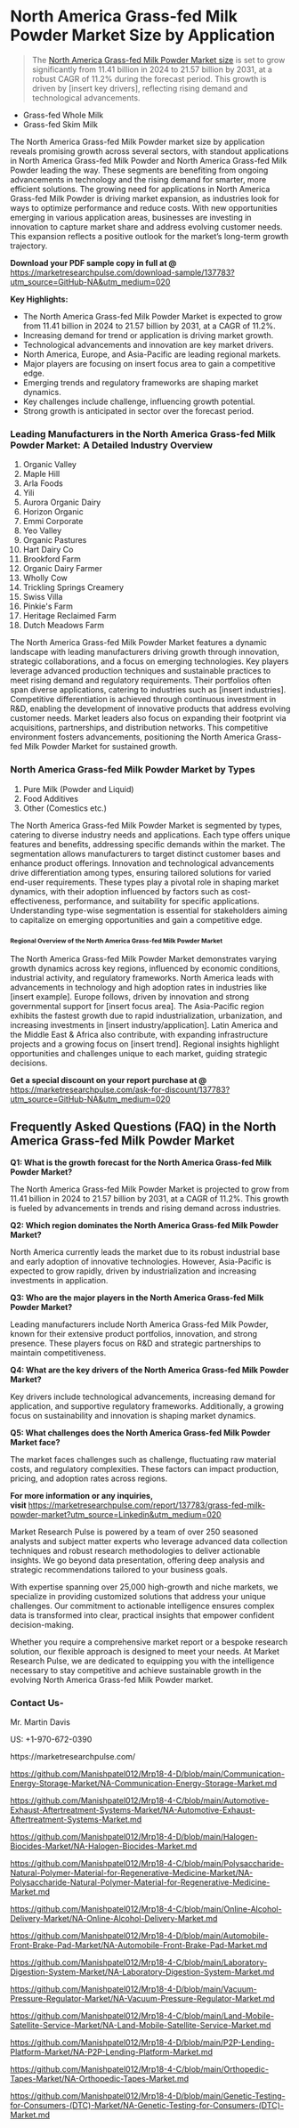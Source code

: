 <h1>North America Grass-fed Milk Powder Market&nbsp;Size by Application</h1><blockquote><p>The <a href="https://marketresearchpulse.com/download-sample/137783?utm_source=GitHub-NA&amp;utm_medium=020">North America Grass-fed Milk Powder Market size</a> is set to grow significantly from 11.41 billion in 2024 to 21.57 billion by 2031, at a robust CAGR of 11.2% during the forecast period. This growth is driven by [insert key drivers], reflecting rising demand and technological advancements.</p></blockquote><ul><li>Grass-fed Whole Milk<li> Grass-fed Skim Milk</li></ul><p>The North America Grass-fed Milk Powder market size by application reveals promising growth across several sectors, with standout applications in North America Grass-fed Milk Powder and North America Grass-fed Milk Powder leading the way. These segments are benefiting from ongoing advancements in technology and the rising demand for smarter, more efficient solutions. The growing need for applications in North America Grass-fed Milk Powder is driving market expansion, as industries look for ways to optimize performance and reduce costs. With new opportunities emerging in various application areas, businesses are investing in innovation to capture market share and address evolving customer needs. This expansion reflects a positive outlook for the market’s long-term growth trajectory.</p><p><strong>Download your PDF sample copy in full at @ </strong><a href="https://marketresearchpulse.com/download-sample/137783?utm_source=GitHub-NA&amp;utm_medium=020">https://marketresearchpulse.com/download-sample/137783?utm_source=GitHub-NA&amp;utm_medium=020</a></p><p><strong>Key Highlights: </strong></p><ul><li>The North America Grass-fed Milk Powder Market is expected to grow from 11.41 billion in 2024 to 21.57 billion by 2031, at a CAGR of 11.2%.</li><li>Increasing demand for trend or application is driving market growth.</li><li>Technological advancements and innovation are key market drivers.</li><li>North America, Europe, and Asia-Pacific are leading regional markets.</li><li>Major players are focusing on insert focus area to gain a competitive edge.</li><li>Emerging trends and regulatory frameworks are shaping market dynamics.</li><li>Key challenges include challenge, influencing growth potential.</li><li>Strong growth is anticipated in sector over the forecast period.</li></ul><h3>Leading Manufacturers in the North America Grass-fed Milk Powder Market: A Detailed Industry Overview</h3><ol><li>Organic Valley</li><li>Maple Hill</li><li>Arla Foods</li><li>Yili</li><li>Aurora Organic Dairy</li><li>Horizon Organic</li><li>Emmi Corporate</li><li>Yeo Valley</li><li>Organic Pastures</li><li>Hart Dairy Co</li><li>Brookford Farm</li><li>Organic Dairy Farmer</li><li>Wholly Cow</li><li>Trickling Springs Creamery</li><li>Swiss Villa</li><li>Pinkie's Farm</li><li>Heritage Reclaimed Farm</li><li>Dutch Meadows Farm</li></ol><div class="flex max-w-full flex-col flex-grow"><div class="min-h-8 text-message flex w-full flex-col items-end gap-2 whitespace-normal break-words [.text-message+&amp;]:mt-5" dir="auto" data-message-author-role="assistant" data-message-id="fd8432e4-4910-450d-b182-61b7bfb0a01f" data-message-model-slug="gpt-4o"><div class="flex w-full flex-col gap-1 empty:hidden first:pt-[3px]"><div class="markdown prose w-full break-words dark:prose-invert light"><p>The North America Grass-fed Milk Powder Market features a dynamic landscape with leading manufacturers driving growth through innovation, strategic collaborations, and a focus on emerging technologies. Key players leverage advanced production techniques and sustainable practices to meet rising demand and regulatory requirements. Their portfolios often span diverse applications, catering to industries such as [insert industries]. Competitive differentiation is achieved through continuous investment in R&amp;D, enabling the development of innovative products that address evolving customer needs. Market leaders also focus on expanding their footprint via acquisitions, partnerships, and distribution networks. This competitive environment fosters advancements, positioning the North America Grass-fed Milk Powder Market for sustained growth.</p></div></div></div></div><h3>North America Grass-fed Milk Powder Market by Types</h3><ol><li>Pure Milk (Powder and Liquid)<li> Food Additives<li> Other (Comestics etc.)</li></ol><div class="flex max-w-full flex-col flex-grow"><div class="min-h-8 text-message flex w-full flex-col items-end gap-2 whitespace-normal break-words [.text-message+&amp;]:mt-5" dir="auto" data-message-author-role="assistant" data-message-id="084470be-0bb7-4664-bddf-5156b4f41249" data-message-model-slug="gpt-4o-mini"><div class="flex w-full flex-col gap-1 empty:hidden first:pt-[3px]"><div class="markdown prose w-full break-words dark:prose-invert light"><p>The North America Grass-fed Milk Powder Market is segmented by types, catering to diverse industry needs and applications. Each type offers unique features and benefits, addressing specific demands within the market. The segmentation allows manufacturers to target distinct customer bases and enhance product offerings. Innovation and technological advancements drive differentiation among types, ensuring tailored solutions for varied end-user requirements. These types play a pivotal role in shaping market dynamics, with their adoption influenced by factors such as cost-effectiveness, performance, and suitability for specific applications. Understanding type-wise segmentation is essential for stakeholders aiming to capitalize on emerging opportunities and gain a competitive edge.</p></div></div></div></div><h3><span style="font-size: 11px;">Regional Overview of the North America Grass-fed Milk Powder Market</span></h3><div class="flex max-w-full flex-col flex-grow"><div class="min-h-8 text-message flex w-full flex-col items-end gap-2 whitespace-normal break-words [.text-message+&amp;]:mt-5" dir="auto" data-message-author-role="assistant" data-message-id="e9038762-ce64-4e30-91c9-9bd413514231" data-message-model-slug="gpt-4o-mini"><div class="flex w-full flex-col gap-1 empty:hidden first:pt-[3px]"><div class="markdown prose w-full break-words dark:prose-invert light"><p>The North America Grass-fed Milk Powder Market demonstrates varying growth dynamics across key regions, influenced by economic conditions, industrial activity, and regulatory frameworks. North America leads with advancements in technology and high adoption rates in industries like [insert example]. Europe follows, driven by innovation and strong governmental support for [insert focus area]. The Asia-Pacific region exhibits the fastest growth due to rapid industrialization, urbanization, and increasing investments in [insert industry/application]. Latin America and the Middle East &amp; Africa also contribute, with expanding infrastructure projects and a growing focus on [insert trend]. Regional insights highlight opportunities and challenges unique to each market, guiding strategic decisions.</p></div></div></div></div><p><strong>Get a special discount on your report purchase at @ </strong><a href="https://marketresearchpulse.com/ask-for-discount/137783?utm_source=GitHub-NA&amp;utm_medium=020">https://marketresearchpulse.com/ask-for-discount/137783?utm_source=GitHub-NA&amp;utm_medium=020</a></p><h2>Frequently Asked Questions (FAQ) in the North America Grass-fed Milk Powder Market</h2><p><strong>Q1: What is the growth forecast for the North America Grass-fed Milk Powder Market?</strong></p><p>The North America Grass-fed Milk Powder Market is projected to grow from 11.41 billion in 2024 to 21.57 billion by 2031, at a CAGR of 11.2%. This growth is fueled by advancements in trends and rising demand across industries.</p><p><strong>Q2: Which region dominates the North America Grass-fed Milk Powder Market?</strong></p><p>North America currently leads the market due to its robust industrial base and early adoption of innovative technologies. However, Asia-Pacific is expected to grow rapidly, driven by industrialization and increasing investments in application.</p><p><strong>Q3: Who are the major players in the North America Grass-fed Milk Powder Market?</strong></p><p>Leading manufacturers include North America Grass-fed Milk Powder, known for their extensive product portfolios, innovation, and strong presence. These players focus on R&amp;D and strategic partnerships to maintain competitiveness.</p><p><strong>Q4: What are the key drivers of the North America Grass-fed Milk Powder Market?</strong></p><p>Key drivers include technological advancements, increasing demand for application, and supportive regulatory frameworks. Additionally, a growing focus on sustainability and innovation is shaping market dynamics.</p><p><strong>Q5: What challenges does the North America Grass-fed Milk Powder Market face?</strong></p><p>The market faces challenges such as challenge, fluctuating raw material costs, and regulatory complexities. These factors can impact production, pricing, and adoption rates across regions.</p><p><strong>For more information or any inquiries, visit&nbsp;</strong><a href="https://marketresearchpulse.com/report/137783/grass-fed-milk-powder-market?utm_source=Linkedin&utm_medium=020">https://marketresearchpulse.com/report/137783/grass-fed-milk-powder-market?utm_source=Linkedin&utm_medium=020</a></p><p>Market Research Pulse is powered by a team of over 250 seasoned analysts and subject matter experts who leverage advanced data collection techniques and robust research methodologies to deliver actionable insights. We go beyond data presentation, offering deep analysis and strategic recommendations tailored to your business goals.</p><p>With expertise spanning over 25,000 high-growth and niche markets, we specialize in providing customized solutions that address your unique challenges. Our commitment to actionable intelligence ensures complex data is transformed into clear, practical insights that empower confident decision-making.</p><p>Whether you require a comprehensive market report or a bespoke research solution, our flexible approach is designed to meet your needs. At Market Research Pulse, we are dedicated to equipping you with the intelligence necessary to stay competitive and achieve sustainable growth in the evolving North America Grass-fed Milk Powder market.</p><h3><strong>Contact Us-</strong></h3><p>Mr. Martin Davis</p><p>US: +1-970-672-0390</p><p>https://marketresearchpulse.com/</p><p><a href="https://github.com/Manishpatel012/Mrp18-4-D/blob/main/Communication-Energy-Storage-Market/NA-Communication-Energy-Storage-Market.md">https://github.com/Manishpatel012/Mrp18-4-D/blob/main/Communication-Energy-Storage-Market/NA-Communication-Energy-Storage-Market.md</a></p><p><a href="https://github.com/Manishpatel012/Mrp18-4-C/blob/main/Automotive-Exhaust-Aftertreatment-Systems-Market/NA-Automotive-Exhaust-Aftertreatment-Systems-Market.md">https://github.com/Manishpatel012/Mrp18-4-C/blob/main/Automotive-Exhaust-Aftertreatment-Systems-Market/NA-Automotive-Exhaust-Aftertreatment-Systems-Market.md</a></p><p><a href="https://github.com/Manishpatel012/Mrp18-4-D/blob/main/Halogen-Biocides-Market/NA-Halogen-Biocides-Market.md">https://github.com/Manishpatel012/Mrp18-4-D/blob/main/Halogen-Biocides-Market/NA-Halogen-Biocides-Market.md</a></p><p><a href="https://github.com/Manishpatel012/Mrp18-4-C/blob/main/Polysaccharide-Natural-Polymer-Material-for-Regenerative-Medicine-Market/NA-Polysaccharide-Natural-Polymer-Material-for-Regenerative-Medicine-Market.md">https://github.com/Manishpatel012/Mrp18-4-C/blob/main/Polysaccharide-Natural-Polymer-Material-for-Regenerative-Medicine-Market/NA-Polysaccharide-Natural-Polymer-Material-for-Regenerative-Medicine-Market.md</a></p><p><a href="https://github.com/Manishpatel012/Mrp18-4-C/blob/main/Online-Alcohol-Delivery-Market/NA-Online-Alcohol-Delivery-Market.md">https://github.com/Manishpatel012/Mrp18-4-C/blob/main/Online-Alcohol-Delivery-Market/NA-Online-Alcohol-Delivery-Market.md</a></p><p><a href="https://github.com/Manishpatel012/Mrp18-4-D/blob/main/Automobile-Front-Brake-Pad-Market/NA-Automobile-Front-Brake-Pad-Market.md">https://github.com/Manishpatel012/Mrp18-4-D/blob/main/Automobile-Front-Brake-Pad-Market/NA-Automobile-Front-Brake-Pad-Market.md</a></p><p><a href="https://github.com/Manishpatel012/Mrp18-4-C/blob/main/Laboratory-Digestion-System-Market/NA-Laboratory-Digestion-System-Market.md">https://github.com/Manishpatel012/Mrp18-4-C/blob/main/Laboratory-Digestion-System-Market/NA-Laboratory-Digestion-System-Market.md</a></p><p><a href="https://github.com/Manishpatel012/Mrp18-4-D/blob/main/Vacuum-Pressure-Regulator-Market/NA-Vacuum-Pressure-Regulator-Market.md">https://github.com/Manishpatel012/Mrp18-4-D/blob/main/Vacuum-Pressure-Regulator-Market/NA-Vacuum-Pressure-Regulator-Market.md</a></p><p><a href="https://github.com/Manishpatel012/Mrp18-4-C/blob/main/Land-Mobile-Satellite-Service-Market/NA-Land-Mobile-Satellite-Service-Market.md">https://github.com/Manishpatel012/Mrp18-4-C/blob/main/Land-Mobile-Satellite-Service-Market/NA-Land-Mobile-Satellite-Service-Market.md</a></p><p><a href="https://github.com/Manishpatel012/Mrp18-4-D/blob/main/P2P-Lending-Platform-Market/NA-P2P-Lending-Platform-Market.md">https://github.com/Manishpatel012/Mrp18-4-D/blob/main/P2P-Lending-Platform-Market/NA-P2P-Lending-Platform-Market.md</a></p><p><a href="https://github.com/Manishpatel012/Mrp18-4-C/blob/main/Orthopedic-Tapes-Market/NA-Orthopedic-Tapes-Market.md">https://github.com/Manishpatel012/Mrp18-4-C/blob/main/Orthopedic-Tapes-Market/NA-Orthopedic-Tapes-Market.md</a></p><p><a href="https://github.com/Manishpatel012/Mrp18-4-D/blob/main/Genetic-Testing-for-Consumers-(DTC)-Market/NA-Genetic-Testing-for-Consumers-(DTC)-Market.md">https://github.com/Manishpatel012/Mrp18-4-D/blob/main/Genetic-Testing-for-Consumers-(DTC)-Market/NA-Genetic-Testing-for-Consumers-(DTC)-Market.md</a></p>

